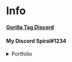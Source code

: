 # Info

[<b>Gorilla Tag Discord</b>](https://discord.gg/YSQmmcb68y)

<h4><b>My Discord Spiral#1234</b></h4>

<details><summary>Portfolio</summary>
  
  # My Apps
  
  <details><summary>My Apps</summary>
    
  <details><summary>Texter</summary>
    
  [Texter Github Link](https://github.com/SpiralGaming/Texter)
    
  [Texter .zip download](https://github.com/SpiralGaming/Texter/releases/download/v1.0.0/Texter.zip)
    
  [Texter .msi download](https://github.com/SpiralGaming/Texter/releases/download/v1.0.0/Setup.msi)
    
  [Texter .exe download](https://github.com/SpiralGaming/Texter/releases/download/v1.0.0/setup.exe)  
    
  </details>  
    
  <details><summary>Counter</summary>
    
  [Counter Github Link](https://github.com/SpiralGaming/Counter)
    
  [Counter .zip download](https://github.com/SpiralGaming/Counter/releases/download/v1.0.0/Counter.zip)
    
  [Counter .msi download](https://github.com/SpiralGaming/Counter/releases/download/v1.0.0/Setup.Counter.msi)
    
  [Counter .exe download](https://github.com/SpiralGaming/Counter/releases/download/v1.0.0/setup.exe)
    
  </details>
  
  <details><summary>Mathiest</summary>
    
  [Mathiest Github Link](https://github.com/SpiralGaming/Mathiest)
    
  [Mathiest .zip download](https://github.com/SpiralGaming/Mathiest/releases/download/v1.0.0/Mathiest.zip)
    
  [Mathiest .msi download](https://github.com/SpiralGaming/Mathiest/releases/download/v1.0.0/Setup.Mathiest.msi)
    
  [Mathiest .exe download](https://github.com/SpiralGaming/Mathiest/releases/download/v1.0.0/setup.exe)
    
  </details>
  
  </details>
    
  # My Games
  
  <details><summary>My Games</summary>

    
<details><summary>Sword Fighters</summary>
  
   ## Sword Fighters
    
  [Sword Fighters Game](https://github.com/SpiralGaming/Sword-Fighters/releases/latest)

  [Sword Fighters Discord Bot](https://discord.com/api/oauth2/authorize?client_id=945462110366887938&permissions=8&redirect_uri=https%3A%2F%2Fsolo.to%2Fswordfighters&response_type=code&scope=bot%20identify%20applications.commands%20connections)

  [Sword Fighters Chrome Extenstion](https://chrome.google.com/webstore/detail/sword-fighters/lahfjghkoalcbfceadpocngnoeccagbb)

    
  </details>
    
  </details>
  
  <details><summary>Python</summary>
    
  <details><summary>Python Calculator</summary>
    
  [Python Calculator](https://github.com/SpiralGaming/Calculator-Python)
  
  [Python Calculator .exe download](https://github.com/SpiralGaming/Calculator-Python/releases/download/v1.0.0/calculator.exe)
    
  [Python Calculator .py download](https://github.com/SpiralGaming/Calculator-Python/releases/download/v1.0.0/calculator.py)
    
   # Source Code
    
```Python
#operand
print("+ for Addition")#
print("- for Subtraction")#
print("* for Multiplcation")#
print("/ for Division")#

while True:
    
    #input operand
    choice = input("Enter Operand: ")#
    
    if choice in ("+", "-", "*", "/"):

        #nums
        num1 = float (input("Enter First Number: "))#
        num2 = float (input("Enter Second Number: "))#
        
        # results
        addresult = num1+num2#
        subresult = num1-num2#
        mulresult = num1*num2#
        divresult = num1/num2#
        
        if choice == "+":
            print(num1, "+", num2, "=", addresult)#
        elif choice == "-":
            print(num1, "-", num2, "=", subresult)#
        elif choice == "*":
            print(num1, "*", num2, "=", mulresult)#
        elif choice == "/":
            if num2 == 0.0:
                print("Divide by 0 error")
            else:
                print(num1, "/", num2, "=", divresult)#

        else: 
            print("Invalid Choice")#
```
    
  </details>
    
  <details><summary>Python Password Generator</summary>
    
  [Python Password Generator](https://github.com/SpiralGaming/Python-Password-Generator)
  
  [Python Password Generator .exe download](https://github.com/SpiralGaming/Python-Password-Generator/releases/download/v1.0.0/random.password.generator.exe)
    
  [Python Password Generator .py download](https://github.com/SpiralGaming/Python-Password-Generator/releases/download/v1.0.0/random.password.generator.py)
    
   # Source Code
    
```Python
#Random Password Generator - by Spiral
#importing modules
import random
import string
#welcome text
print("Hello User, Welcome to Password Generator!\nType help for help\nType generate to generate a password without having to exclude anything\nType exclude to exclude a certain type from password.\nAvailable Items To Be Excluded:\nlowercase\nuppercase\nnumbers\nsymbols")

while True:
    option = input("Enter Option")
    if option in ("help", "generate", "exclude"):
        if option == "help":
            print("Type help to bring this text up again\nType generate to generate a password without having to exclude anything\nType exclude to exclude a certain type from password.\nAvailable Items To Be Excluded:\nlowercase\nuppercase\nnumbers\nsymbols")
        elif option == "generate":
            #password length
            passLength = int(input("Enter Password Length: "))
            #data
            lowercase = string.ascii_lowercase
            uppercase = string.ascii_uppercase
            number = string.digits
            symbol = string.punctuation
            #combine data
            data = lowercase + uppercase + number + symbol
            #generate password
            structure = random.sample(data,passLength)
            password = "".join(structure) 
            print(password)
        elif option == "exclude":
            print("Available Items To Be Excluded:\nlowercase\nuppercase\nnumbers\nsymbols")
            choice = input("Enter What You Want To Be Excluded: ")
            if choice in ("lowercase", "uppercase", "numbers", "symbols"):
                if choice == "lowercase":
                    #password length
                    passLength = int(input("Enter Password Length: "))
                    #data
                    uppercase = string.ascii_uppercase
                    number = string.digits
                    symbol = string.punctuation
                    #combine data
                    data = uppercase + number + symbol
                    #generate password
                    structure = random.sample(data,passLength)
                    password = "".join(structure) 
                    print(password)
                elif choice == "uppercase":
                    #password length
                    passLength = int(input("Enter Password Length: "))
                    #data
                    lowercase = string.ascii_lowercase
                    number = string.digits
                    symbol = string.punctuation
                    #combine data
                    data = lowercase + number + symbol
                    #generate password
                    structure = random.sample(data,passLength)
                    password = "".join(structure) 
                    print(password)
                elif choice == "numbers":
                    #password length
                    passLength = int(input("Enter Password Length: "))
                    #data
                    lowercase = string.ascii_lowercase
                    uppercase = string.ascii_uppercase
                    symbol = string.punctuation
                    #combine data
                    data = lowercase + uppercase + symbol
                    #generate password
                    structure = random.sample(data,passLength)
                    password = "".join(structure) 
                    print(password)
                elif choice == "symbols":
                    #password length
                    passLength = int(input("Enter Password Length: "))
                    #data
                    lowercase = string.ascii_lowercase
                    uppercase = string.ascii_uppercase
                    number = string.digits
                    #combine data
                    data = lowercase + uppercase + number
                    #generate password
                    structure = random.sample(data,passLength)
                    password = "".join(structure) 
                    print(password)
            else:
                print("Invalid Choice")
    else: 
        print("Invalid Option...")  
```
    
  </details>
   
    <details><summary>Python Number Generator</summary>
      
      [Python Number Generator](https://github.com/SpiralGaming/Python-Number-Generator)
      [Python Number Generator .exe download](https://github.com/SpiralGaming/Python-Number-Generator/releases/download/v1.0.0/random.number.generator.exe)
      [Python Number Generator .py download](https://github.com/SpiralGaming/Python-Number-Generator/releases/download/v1.0.0/random.number.generator.py)
      
      ```Python
      #random number generator - by Spiral
import random
#prints ui
print("Type help for help")
print("Type random to get options of presets for random numbers, or chose two numbers")
print("Type custom to chose two specific numbers and get a random number from the two numbers")
#ongoing
while True:
    choice = input("Enter Option: ")
    if choice in ("help", "random", "custom"):
        if choice == "help":
            print("Type help to bring this text up again.\nType random to give options for random number presets.\nType custom to chose two specific numbers and get a random number from the two numbers\n")
            print(" ")
            print("If you type random you have a list of random number presets avaliable to use.\nAll presets chose a random number between 1 and the number of the preset.\nYou may use the following presets:\n2,\n10,\n100,\n250,\n1000,\n10000,\nand finally custom in which you choose your own digits")
        elif choice == "random":
            print("2,\n10,\n100,\n250,\n1000,\n10000,\nor custom for your own digits")    
            randomchoice = input("Enter Choice: ")
            if randomchoice in ("custom","2","10","100","250","500","1000","10000"):               
                if randomchoice == "custom":
                    num1 = int (input("Chose first number: "))
                    num2 = int (input("Chose second number: "))
                    randomNumberResult = random.randint(num1,num2)
                    print("Your random number is: ", randomNumberResult)
                    if num1 > num2:
                        print("Error: second number is larger than first number")               
                elif randomchoice == "2":
                    result = random.randint(1,2)
                    print("Your random number is: ", result)
                elif randomchoice == "10":
                    result = random.randint(1,10)
                    print("Your random number is: ", result)
                elif randomchoice == "100":
                    result = random.randint(1,100)
                    print("Your random number is: ", result)
                elif randomchoice == "250":
                    result = random.randint(1,250)
                    print("Your random number is: ", result)
                elif randomchoice == "500":
                    result = random.randint(1,500)
                    print("Your random number is: ", result)
                elif randomchoice == "1000":
                    result = random.randint(1,1000)
                    print("Your random number is: ", result)
                elif randomchoice == "10000":
                    result = random.randint(1,10000)
                    print("Your random number is: ", result)                                    
        elif choice == "custom":
                num1 = int (input("Chose first number: "))
                num2 = int (input("Chose second number: "))
                randomNumberResult = random.randint(num1, num2)
                print("Your random number is: ", randomNumberResult)
                if num1 > num2:
                    print("Error: second number is larger than first number")            
        else:
            print("Invalid Choice")

      ```
      
      
    </details>
    
  </details>
  
 </details>
